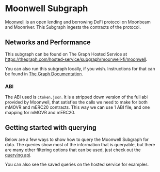 # Moonwell Subgraph

[Moonwell](https://moonwell.fi/) is an open lending and borrowing DeFi protocol on Moonbeam and Moonriver. This Subgraph ingests the contracts of the protocol.

## Networks and Performance

This subgraph can be found on The Graph Hosted Service at https://thegraph.com/hosted-service/subgraph/moonwell-fi/moonwell.

You can also run this subgraph locally, if you wish. Instructions for that can be found in [The Graph Documentation](https://thegraph.com/docs/quick-start).

### ABI

The ABI used is `ctoken.json`. It is a stripped down version of the full abi provided by Moonwell, that satisfies the calls we need to make for both mMOVR and mERC20 contracts. This way we can use 1 ABI file, and one mapping for mMOVR and mERC20.

## Getting started with querying

Below are a few ways to show how to query the Moonwell Subgraph for data. The queries show most of the information that is queryable, but there are many other filtering options that can be used, just check out the [querying api](https://github.com/graphprotocol/graph-node/blob/master/docs/graphql-api.md).

You can also see the saved queries on the hosted service for examples.
